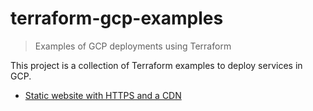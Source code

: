 # terraform-gcp-examples
> Examples of GCP deployments using Terraform

This project is a collection of Terraform examples to deploy services in GCP.

* [Static website with HTTPS and a CDN](code/static-website)